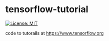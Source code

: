 # tensorflow-tutorial
[![License: MIT](https://img.shields.io/badge/License-MIT-yellow.svg)](./LICENSE)

code to tutorails at https://www.tensorflow.org
